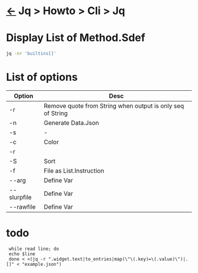 <head><link rel="stylesheet" href="../../../md.css"/><script src="../../../md.js"></script></head>

[//]: #(Reference)
[Repo_Readme]:    ../list/cli_list.md
[CliAD_Whatis]: ../whatis/cli_ansd_whatis.md

# [&larr;][Repo_Readme] Jq > Howto > Cli > Jq

# Display List of Method.Sdef

```bash
jq -nr 'builtins[]'
```
# List of options

|Option|Desc|
|--|--| 
|-r  | Remove quote from String when output is only seq of String
|-n  | Generate Data.Json
|-s  |-|
|-c  | Color
|-r  | 
| -S | Sort
| -f | File as List.Instruction
| --arg | Define Var
| --slurpfile | Define Var
| --rawfile | Define Var

# todo
     while read line; do
     echo $line
     done < <(jq -r ".widget.text|to_entries|map(\"\(.key)=\(.value)\")|.[]" < "example.json")
